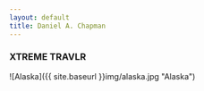 ```yaml
---
layout: default
title: Daniel A. Chapman
---
```


### XTREME TRAVLR
![Alaska]({{ site.baseurl }}img/alaska.jpg "Alaska")
